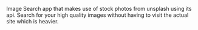 Image Search app that makes use of stock photos from unsplash using its api. Search for your high quality images without having to visit the actual site which is heavier.


